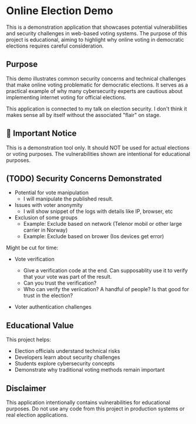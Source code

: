 # Online Election Demo

This is a demonstration application that showcases potential vulnerabilities and security challenges in web-based voting systems. The purpose of this project is educational, aiming to highlight why online voting in democratic elections requires careful consideration.

## Purpose

This demo illustrates common security concerns and technical challenges that make online voting problematic for democratic elections. It serves as a practical example of why many cybersecurity experts are cautious about implementing internet voting for official elections.

This application is connected to my talk on election security. I don't think it makes sense all by itself without the associated "flair" on stage.

## 🚨 Important Notice

This is a demonstration tool only. It should NOT be used for actual elections or voting purposes. The vulnerabilities shown are intentional for educational purposes.

## (TODO) Security Concerns Demonstrated

- Potential for vote manipulation
    - I will manipulate the published result.
- Issues with voter anonymity
    - I will show snippet of the logs with details like IP,
      browser, etc
- Exclusion of some groups
    - Example: Exclude based on network (Telenor mobil or other large carrier in Norway)
    - Example: Exclude based on brower (Ios devices get error)

Might be cut for time:
- Vote verification
    - Give a verification code at the end. Can supposablity
    use it to verify that your vote was part of the result.
    - Can you trust the verification?
    - Who can verify the veriication? A handful of people? Is that good for trust in the election?

- Voter authentication challenges

## Educational Value

This project helps:
- Election officials understand technical risks
- Developers learn about security challenges
- Students explore cybersecurity concepts
- Demonstrate why traditional voting methods remain important

## Disclaimer

This application intentionally contains vulnerabilities for educational purposes. Do not use any code from this project in production systems or real election applications.
